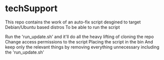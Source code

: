 # techSupport
This repo contains the work of an auto-fix script desgined to target Debian/Ubuntu based distros
To be able to run the script


Run the 'run_update.sh' and it'll do all the heavy lifting of cloning the repo
Change access permissions to the script
Placing the script in the bin
And keep only the relevant things by removing everything unnecessary including the 'run_update.sh'
